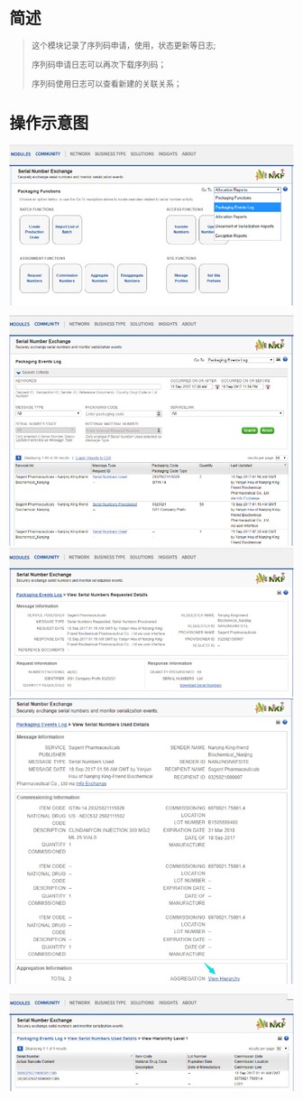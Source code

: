 # 简述

> 这个模块记录了序列码申请，使用，状态更新等日志;
>
> 序列码申请日志可以再次下载序列码；
>
> 序列码使用日志可以查看新建的关联关系；



# 操作示意图

![](/assets/2.5.1import.png)



![](/assets/2.5.2import.png)![](/assets/2.5.3import.png)![](/assets/2.5.4import.png)

![](/assets/2.5.5import.png)



